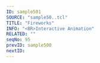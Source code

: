 ```yaml
---
ID: sample501
SOURCE: "sample50..tcl"
TITLE: "Fireworks"
INFO: "<BR>Interactive Animation"
RELATED: ""
seqNo: 95
prevID: sample500
nextID: 
---
```

